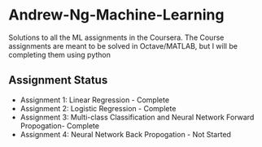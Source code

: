 # Andrew-Ng-Machine-Learning
Solutions to all the ML assignments in the Coursera. The Course assignments are meant to be solved in Octave/MATLAB, but I will be completing them using python

## Assignment Status
* Assignment 1: Linear Regression - Complete
* Assignment 2: Logistic Regression - Complete
* Assignment 3: Multi-class Classification and Neural Network Forward Propogation- Complete
* Assignment 4: Neural Network Back Propogation - Not Started
